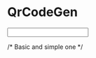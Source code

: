# QrCodeGen

<script src="https://cdn.rawgit.com/davidshimjs/qrcodejs/gh-pages/qrcode.min.js"></script>


<input id="answer" name="answer" type="text" />


/* Basic and simple one */
<div id="qrcode"></div>
<script type="text/javascript">
new QRCode(document.getElementById("qrcode"), "https://webisora.com");
</script>

<div id="qrcode-2"></div>
<script type="text/javascript">
var qrcode = new QRCode(document.getElementById("qrcode-2"), {
	text: "https://webisora.com",
	width: 128,
	height: 128,
	colorDark : "#5868bf",
	colorLight : "#ffffff",
	correctLevel : QRCode.CorrectLevel.H
});
</script>
